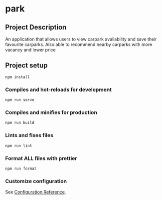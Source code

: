 # park

## Project Description

An application that allows users to view carpark availability and save their favourite carparks. Also able to recommend nearby carparks with more vacancy and lower price

## Project setup

```
npm install
```

### Compiles and hot-reloads for development

```
npm run serve
```

### Compiles and minifies for production

```
npm run build
```

### Lints and fixes files

```
npm run lint
```

### Format ALL files with prettier

```
npm run format
```

### Customize configuration

See [Configuration Reference](https://cli.vuejs.org/config/).
